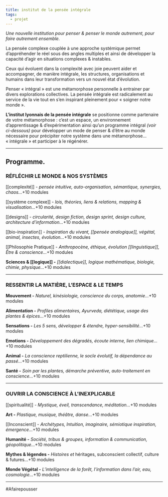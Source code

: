 ```yaml
---
title: institut de la pensée intégrale
tags:
  - projet
---
```

*Une nouvelle institution pour penser & penser le monde autrement, pour faire autrement ensemble.*

La pensée complexe couplée à une approche systémique permet d’appréhender le réel sous des angles multiples et ainsi de développer la capacité d’agir en situations complexes & instables.

Ceux qui évoluent dans la complexité avec joie peuvent aider et accompagner, de manière intégrale, les structures, organisations et humains dans leur transformation vers un nouvel état d’évolution.

Penser « intégral » est une métamorphose personnelle à entrainer par divers explorations collectives. La pensée intégrale est radicalement au service de la vie tout en s’en inspirant pleinement pour « soigner notre monde ».

**L’institut lyonnais de la pensée intégrale** se positionne comme partenaire de votre métamorphose : c’est un espace, un environnement d’apprentissage & d’expérimentation ainsi qu’un programme intégral *(voir ci-dessous)* pour développer un mode de penser & d’être au monde nécessaire pour précipiter notre système dans une métamorphose… « intégrale » et participer à le régénérer.

---

## **Programme.**

### **RÉFLÉCHIR LE MONDE & NOS SYSTÈMES**

[[complexité]] - *pensée intuitive, auto-organisation, sémantique, synergies, chaos…*+10 modules

[[système complexe]] -  *lois, théories, liens & relations, mapping & visualisation…*+10 modules

[[designs]] - *circularité, design fiction, design sprint, design culture, architecture d’information…*+10 modules

[[bio-inspiration]] - *Inspiration du vivant, [[pensée analogique]], végétal, animal, insectes, évolution…*+10 modules

[[Philosophie Pratique]] - *Anthropocène, éthique, évolution [[linguistique]], Être & conscience…*+10 modules

**Sciences & [[logique]] -** *[[dialectique]], logique mathématique, biologie, chimie, physique…*+10 modules

---

### **RESSENTIR LA MATIÈRE, L’ESPACE & LE TEMPS**

**Mouvement -** *Naturel, kinésiologie, conscience du corps, anatomie…*+10 modules

**Alimentation -** *Profiles alimentaires, Ayurveda, diététique, usage des plantes & épices…*+10 modules

**Sensations -** *Les 5 sens, développer & étendre, hyper-sensibilité…*+10 modules

**Emotions -** *Développement des dégradés, écoute interne, lien chimique…*+10 modules

**Animal -** *La conscience reptilienne, le socle évolutif, la dépendance au passé…*+10 modules

**Santé -** *Soin par les plantes, démarche préventive, auto-traitement en conscience…*+10 modules

---

### **OUVRIR LA CONSCIENCE À L’INEXPLICABLE**

[[spiritualité]] -  *Mystique, éveil, transcendance, méditation…*+10 modules

**Art -** *Plastique, musique, théâtre, danse…*+10 modules

[[Inconscient]] -  *Archétypes, Intuition, imaginaire, sémiotique inspiration, émergence…*+10 modules

**Humanité -** *Société, tribus & groupes, information & communication, géopolitique…*+10 modules

**Mythes & légendes -** *Histoires et* héritages, subconscient collectif, culture & futures…+10 modules

**Monde Végétal -** *L’intelligence de la forêt, l’information dans l’air, eau, cosmologie…*+10 modules

---
#Afairepousser 
